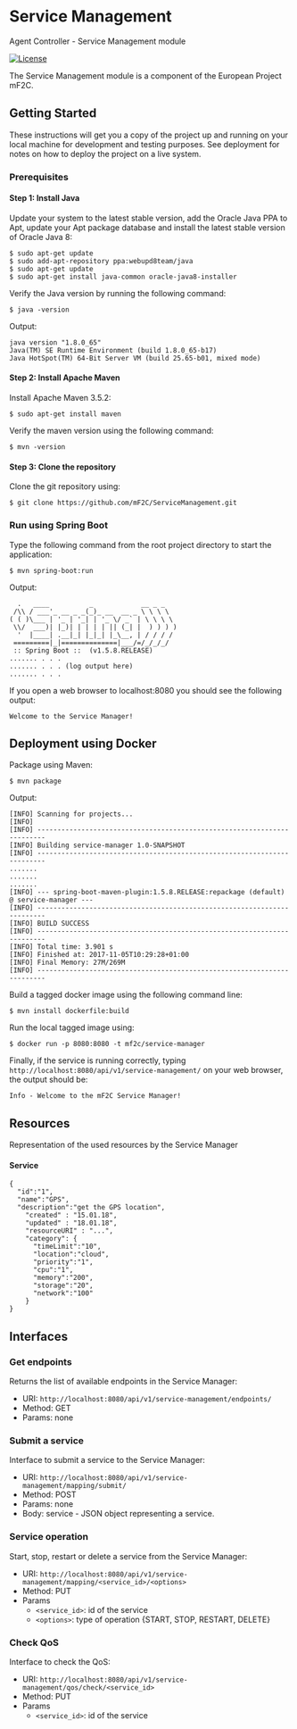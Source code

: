 # Service Management
Agent Controller - Service Management module

[![License](https://img.shields.io/badge/License-Apache%202.0-blue.svg)](https://opensource.org/licenses/Apache-2.0)

The Service Management module is a component of the European Project mF2C.

## Getting Started

These instructions will get you a copy of the project up and running on your local machine for development and testing purposes. See deployment for notes on how to deploy the project on a live system.

### Prerequisites

#### Step 1: Install Java

Update your system to the latest stable version, add the Oracle Java PPA to Apt, update your Apt package database and install the latest stable version of Oracle Java 8:
```
$ sudo apt-get update
$ sudo add-apt-repository ppa:webupd8team/java
$ sudo apt-get update
$ sudo apt-get install java-common oracle-java8-installer
```
Verify the Java version by running the following command:
```
$ java -version
```
Output:
```
java version "1.8.0_65"
Java(TM) SE Runtime Environment (build 1.8.0_65-b17)
Java HotSpot(TM) 64-Bit Server VM (build 25.65-b01, mixed mode)
```

#### Step 2: Install Apache Maven

Install Apache Maven 3.5.2:
```
$ sudo apt-get install maven
```
Verify the maven version using the following command:
```
$ mvn -version
```

#### Step 3: Clone the repository
Clone the git repository using:
```
$ git clone https://github.com/mF2C/ServiceManagement.git
```

### Run using Spring Boot

Type the following command from the root project directory to start the application:

```
$ mvn spring-boot:run
```

Output:
```
  .   ____          _            __ _ _
 /\\ / ___'_ __ _ _(_)_ __  __ _ \ \ \ \
( ( )\___ | '_ | '_| | '_ \/ _` | \ \ \ \
 \\/  ___)| |_)| | | | | || (_| |  ) ) ) )
  '  |____| .__|_| |_|_| |_\__, | / / / /
 =========|_|==============|___/=/_/_/_/
 :: Spring Boot ::  (v1.5.8.RELEASE)
....... . . .
....... . . . (log output here)
....... . . .
```

If you open a web browser to localhost:8080 you should see the following output:
```
Welcome to the Service Manager!
```

## Deployment using Docker

Package using Maven:
```
$ mvn package
```
Output:
```
[INFO] Scanning for projects...
[INFO]                                                                         
[INFO] ------------------------------------------------------------------------
[INFO] Building service-manager 1.0-SNAPSHOT
[INFO] ------------------------------------------------------------------------
.......
.......
.......
[INFO] --- spring-boot-maven-plugin:1.5.8.RELEASE:repackage (default) @ service-manager ---
[INFO] ------------------------------------------------------------------------
[INFO] BUILD SUCCESS
[INFO] ------------------------------------------------------------------------
[INFO] Total time: 3.901 s
[INFO] Finished at: 2017-11-05T10:29:28+01:00
[INFO] Final Memory: 27M/269M
[INFO] ------------------------------------------------------------------------
```
Build a tagged docker image using the following command line:
```
$ mvn install dockerfile:build
```
Run the local tagged image using:
```
$ docker run -p 8080:8080 -t mf2c/service-manager
```
Finally, if the service is running correctly, typing `http://localhost:8080/api/v1/service-management/` on your web browser, the output should be:
```
Info - Welcome to the mF2C Service Manager!
```
## Resources

Representation of the used resources by the Service Manager

#### Service
  ```
  {
  	"id":"1",
  	"name":"GPS",
  	"description":"get the GPS location",
      "created" : "15.01.18",
      "updated" : "18.01.18",
      "resourceURI" : "...",
      "category": {
      	"timeLimit":"10",
      	"location":"cloud",
      	"priority":"1",
      	"cpu":"1",
      	"memory":"200",
      	"storage":"20",
      	"network":"100"
      }
  }
  ```
## Interfaces

### Get endpoints
Returns the list of available endpoints in the Service Manager:
-	URI: `http://localhost:8080/api/v1/service-management/endpoints/`
-	Method: GET
-	Params: none

### Submit a service
Interface to submit a service to the Service Manager:
-	URI: `http://localhost:8080/api/v1/service-management/mapping/submit/`
-	Method: POST
-	Params: none
- Body: service - JSON object representing a service.

### Service operation
Start, stop, restart or delete a service from the Service Manager: 
-	URI: `http://localhost:8080/api/v1/service-management/mapping/<service_id>/<options>` 
-	Method: PUT
- Params
  - `<service_id>`: id of the service
  - `<options>`: type of operation {START, STOP, RESTART, DELETE}

### Check QoS 
Interface to check the QoS: 
-	URI: `http://localhost:8080/api/v1/service-management/qos/check/<service_id>` 
-	Method: PUT
- Params
  - `<service_id>`: id of the service
